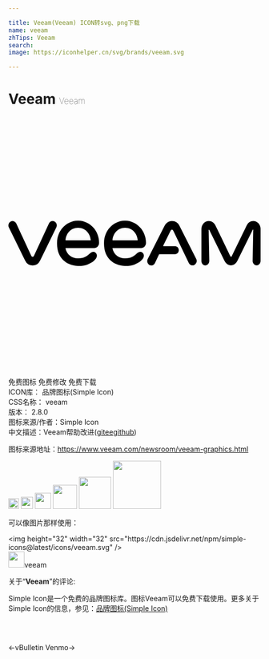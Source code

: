 ```yaml
---

title: Veeam(Veeam) ICON转svg、png下载
name: veeam
zhTips: Veeam
search: 
image: https://iconhelper.cn/svg/brands/veeam.svg

---
```


# Veeam  <small style="font-size: 60%;font-weight: 100">Veeam</small>

<div id="svg" class="svg-wrap">
<svg role="img" viewBox="0 0 24 24" xmlns="http://www.w3.org/2000/svg"><title>Veeam icon</title><path d="M6.63 9.842c-1.104 0-2.001.945-2.001 2.101v.108c0 1.322.847 2.038 1.975 2.101.051.006.108.006.16.006.435 0 .794-.115 1.195-.361.04-.023.201-.132.361-.338.132-.166.138-.411 0-.543-.2-.189-.412-.086-.595.074-.292.246-.516.442-1.1.442-.55 0-1.064-.316-1.19-.94 0-.023.01-.045.034-.045H8.16a.473.473 0 00.469-.504c0-1.156-.893-2.101-1.998-2.101zm4.466 0c-1.1 0-1.996.945-1.996 2.101v.108c0 1.322.846 2.038 1.974 2.101.052.006.109.006.16.006.435 0 .795-.115 1.196-.361.04-.023.2-.132.361-.338.132-.166.137-.411 0-.543-.2-.189-.413-.086-.596.074-.292.246-.515.442-1.1.442-.549 0-1.063-.316-1.189-.94-.006-.023.01-.045.028-.045h2.691a.473.473 0 00.469-.504c-.006-1.156-.9-2.101-1.998-2.101zm-6.89.04a.4.4 0 00-.345.223l-1.42 3.063c-.034.063-.062.11-.136.11-.075 0-.105-.047-.139-.11l-1.42-3.057a.38.38 0 00-.531-.177.428.428 0 00-.172.56l1.39 2.828.16.32a.8.8 0 00.712.46.791.791 0 00.709-.46l.16-.32 1.385-2.834a.423.423 0 00-.166-.56.376.376 0 00-.188-.045zm11.362 0a.762.762 0 00-.504.188.808.808 0 00-.207.27l-1.591 3.137c0 .005-.006.006-.006.011v.006a.434.434 0 00.029.442c0 .005.006.006.006.011 0 .006.006.004.006.01a.372.372 0 00.516.076s.005 0 .005-.006a.083.083 0 00.024-.017l.015-.018.006-.006a.485.485 0 00.076-.103l.057-.125.332-.7c.006-.017.028-.027.045-.027h1.484c.195 0 .354-.167.354-.379 0-.206-.159-.377-.354-.377h-1.099c-.023 0-.041-.024-.03-.046l.08-.172.602-1.207v-.006s0-.006.006-.006c.011-.023.04-.108.098-.125.034-.012.063-.012.086 0 .063.017.084.091.113.148l1.455 3.022a.393.393 0 00.48.195s.006 0 .006-.006l.035-.017c.006 0 .007-.006.012-.006 0 0 .006 0 .006-.006.006 0 .006-.006.012-.006s.01-.004.01-.01c.006 0 .006-.006.011-.006.006-.006.012-.012.018-.012l.017-.017.006-.006a.408.408 0 00.092-.498l-1.598-3.154a.79.79 0 00-.709-.451zm3.508 0c-.39 0-.709.332-.709.778v3.018c0 .183.104.354.264.406.263.086.486-.143.486-.412l-.058-2.938a.03.03 0 01.052-.017l1.442 2.931c.137.28.367.448.625.448.257 0 .491-.167.623-.448l1.449-2.935c.011-.029.05-.019.05.016l-.056 2.955c0 .234.177.423.389.412.206-.006.367-.207.367-.43V10.66c.011-.452-.31-.771-.7-.777a.684.684 0 00-.61.394c-.361.739-1.426 2.93-1.426 2.936-.006.011-.029.064-.075.064-.04 0-.068-.047-.074-.064-.349-.727-1.047-2.164-1.408-2.908-.143-.287-.379-.422-.63-.422zm-12.451.647c.698 0 1.14.527 1.209 1.145 0 .023-.012.045-.035.045h-2.33c-.023-.006-.033-.022-.033-.045.074-.607.49-1.145 1.189-1.145zm4.47 0h.003c.697.001 1.138.527 1.207 1.145 0 .023-.013.045-.035.045H9.94c-.023-.006-.04-.022-.034-.045.075-.606.493-1.144 1.19-1.145z"/></svg>
</div>
<detail full-name='veeam'></detail>

<div class="detail-page">
<p>
<span><span class="badge-success badge">免费图标</span> <span class="badge-success badge">免费修改</span>  <span class="badge-success badge">免费下载</span> </span>
<br/>
<span>
ICON库：
<span class="badge-secondary badge">品牌图标(Simple Icon)</span> 
</span>
<br/>
<span>
CSS名称：
<span class="badge-secondary badge">veeam</span> 
</span>

<br/>
<span>
版本：
<span class="badge-secondary badge">2.8.0</span> 
</span>
<br/>
<span>图标来源/作者：<span class="badge-light badge">Simple Icon</span></span> 
<br/>
<span class="zh-detail">中文描述：<span class="badge-primary badge">Veeam</span><span class="help-link"><span>帮助改进</span>(<a href="https://gitee.com/liuwave/icon-helper/edit/master/json/brands/veeam.json" target="_blank" rel="noopener noreferrer">gitee</a><a href="https://github.com/liuwave/icon-helper/edit/master/json/brands/veeam.json" target="_blank" rel="noopener noreferrer">github</a></span>)</span><br/>
</p>
</div><div class="description description alert alert-light"><p>图标来源地址：<a href="https://www.veeam.com/newsroom/veeam-graphics.html" target="_blank" rel="noopener noreferrer">https://www.veeam.com/newsroom/veeam-graphics.html</a></p></div>
<div class="alert alert-dark">
<img height="21" width="21" src="https://cdn.jsdelivr.net/npm/simple-icons@latest/icons/veeam.svg" />
<img height="24" width="24" src="https://cdn.jsdelivr.net/npm/simple-icons@latest/icons/veeam.svg" />
<img height="32" width="32" src="https://cdn.jsdelivr.net/npm/simple-icons@latest/icons/veeam.svg" />
<img height="48" width="48" src="https://cdn.jsdelivr.net/npm/simple-icons@latest/icons/veeam.svg" />
<img height="64" width="64" src="https://cdn.jsdelivr.net/npm/simple-icons@latest/icons/veeam.svg" />
<img height="96" width="96" src="https://cdn.jsdelivr.net/npm/simple-icons@latest/icons/veeam.svg" />

</div>
<div>
  <p>可以像图片那样使用：    
  </p>
  <div class="alert alert-primary" style="font-size: 14px">
    &lt;img height="32" width="32" src="https://cdn.jsdelivr.net/npm/simple-icons@latest/icons/veeam.svg" /&gt;
    <copy-btn content='<img height="32" width="32" src="https://cdn.jsdelivr.net/npm/simple-icons@latest/icons/veeam.svg" />'></copy-btn>
  </div>
  <div class="alert alert-secondary">
    <img height="32" width="32" src="https://cdn.jsdelivr.net/npm/simple-icons@latest/icons/veeam.svg" />veeam
    <copy-btn content="veeam" btn-title="复制图标名称"></copy-btn>
  </div>
</div>
<div class="icon-detail__container">
<p>关于“<b>Veeam</b>”的评论:</p>
</div>
<Vssue title="关于“Veeam”的评论" />
<div><p>Simple Icon是一个免费的品牌图标库。图标Veeam可以免费下载使用。更多关于  Simple Icon的信息，参见：<a target="_blank" href="https://iconhelper.cn/brands.html">品牌图标(Simple Icon)</a>
</p></div>


<div style="padding:2rem 0 " class="page-nav"><p class="inner"><span class="prev">←<router-link to="/icon/vbulletin.html">vBulletin</router-link></span> <span class="next"><router-link to="/icon/venmo.html">Venmo</router-link>→</span></p></div>
